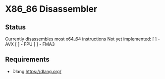 # X86_86 Disassembler

## Status

Currently disassembles most x64_64 instructions
Not yet implemented:
[ ] - AVX
[ ] - FPU
[ ] - FMA3

## Requirements
- Dlang https://dlang.org/
